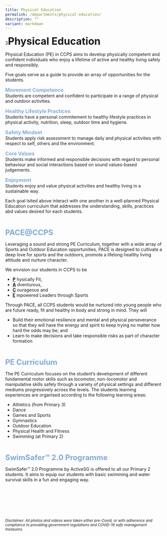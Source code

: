 ```yaml
---
title: Physical Education
permalink: /departments/physical-education/
description: ""
variant: markdown
---
```

3<b><font size="6">Physical Education</font></b>

Physical Education (PE) in CCPS aims to develop physically competent and confident individuals who enjoy a lifetime of active and healthy living safely and responsibly.

Five goals serve as a guide to provide an array of opportunities for the students.

<b><font size="3" color="#7daadf">Movement Competence</font></b><br>
Students are competent and confident to participate in a range of physical and outdoor activities.<br>

<b><font size="3" color="#7daadf">Healthy Lifestyle Practices</font></b><br>
Students have a personal commitement to healthy lifestyle practices in physical activity, nutrition, sleep, outdoor time and hygiene.

<b><font size="3" color="#7daadf">Safety Mindset</font></b><br>
Students apply risk assessment to manage daily and physical activities with respect to self, others and the environment.

<b><font size="3" color="#7daadf">Core Values</font></b><br>
Students make informed and responsible decisions with regard to personal behaviour and social interactions based on sound values-based judgements.

<b><font size="3" color="#7daadf">Enjoyment</font></b><br>
Students enjoy and value physical activities and healthy living in a sustainable way.

Each goal lsited above interact with one another in a well-planned Physical Education curriculum that addresses the understanding, skills, practices abd values desired for each students.

<br>

<b><font size="5" color="#7daadf">PACE@CCPS</font></b>
  
Leveraging a sound and strong PE Curriculum, together with a wide array of Sports and Outdoor Education opportunities, PACE is designed to cultivate a deep love for sports and the outdoors, promote a lifelong healthy living attitude and nurture character.  
  
We envision our students in CCPS to be  
  
*   <b><u>P</u></b> hysically Fit,
*   <b><u>A</u></b> dventurous,
*   <b><u>C</u></b> ourageous and
*   <b><u>E</u></b> mpowered Leaders through Sports
  
Through PACE, all CCPS students would be nurtured into young people who are future ready, fit and healthy in body and strong in mind. They will  
  
*   Build their emotional resilience and mental and physical perseverance so that they will have the energy and spirit to keep trying no matter how hard the odds may be; and
*   Learn to make decisions and take responsible risks as part of character formation

<br>

<b><font size="5" color="#7daadf">PE Curriculum</font></b>
  
The PE Curriculum focuses on the student’s development of different fundamental motor skills such as locomotor, non-locomotor and manipulative skills safely through a variety of physical settings and different mediums progressively across the levels. The students learning experiences are organised according to the following learning areas:  
  

*   Athletics (from Primary 3)
*   Dance
*   Games and Sports
*   Gymnastics
*   Outdoor Education
*   Physical Health and Fitness
*   Swimming (at Primary 2)

<br>

<b><font size="5" color="#7daadf">SwimSafer™ 2.0 Programme</font></b>
  
SwimSafer™ 2.0 Programme by ActiveSG is offered to all our Primary 2 students. It aims to equip our students with basic swimming and water survival skills in a fun and engaging way.


<br><br><br><br><br><br>
<sup>_Disclaimer: All photos and videos were taken either pre-Covid, or with adherence and compliance to prevailing government regulations and COVID-19 safe management measures._</sup>